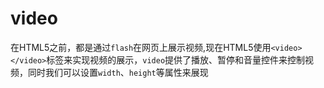 # video

在HTML5之前，都是通过`flash`在网页上展示视频,现在HTML5使用`<video></video>`标签来实现视频的展示，`video`提供了播放、暂停和音量控件来控制视频，同时我们可以设置`width`、`height`等属性来展现
